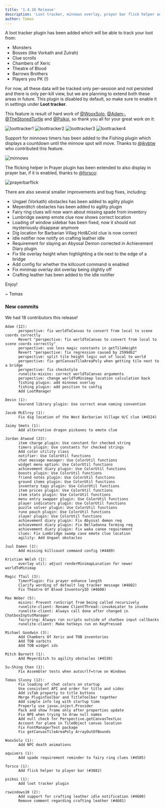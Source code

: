 ```yaml
---
title: '1.4.10 Release'
description: 'Loot tracker, minnows overlay, prayer bar flick helper and bug fixes'
author: Tomas
---
```


A loot tracker plugin has been added which will be able to track your loot from:

- Monsters
- Bosses (like Vorkath and Zulrah)
- Clue scrolls
- Chambers of Xeric
- Theatre of Blood
- Barrows Brothers
- Players you PK (!)

For now, all these data will be tracked only per-session and not persisted and there is only per-kill view,
but we are planning to extend both these areas in future. This plugin is disabled by default, so make sure
to enable it in settings under **Loot tracker**.

This feature is result of hard work of [@WooxSolo](https://github.com/WooxSolo), [@Adam-](https://github.com/Adam-),
[@TheStonedTurtle](https://github.com/TheStonedTurtle) and [@Psikoi](https://github.com/Psikoi), so thank you all for
your great work on it:

![loottracker1](/img/blog/1.4.10-Release/loottracker1.png)
![loottracker2](/img/blog/1.4.10-Release/loottracker2.png)
![loottracker3](/img/blog/1.4.10-Release/loottracker3.png)
![loottracker4](/img/blog/1.4.10-Release/loottracker4.png)

Support for minnows timers has been added to the Fishing plugin which displays a countdown until the minnow spot will
move. Thanks to [@jkybtw](https://github.com/jkybtw) who contributed this feature.

![minnows](/img/blog/1.4.10-Release/minnows.png)

The flicking helper in Prayer plugin has been extended to also display in prayer bar, if it is enabled, thanks to
[@forsco](https://github.com/forsco):

![prayerbarflick](/img/blog/1.4.10-Release/prayerbarflick.gif)

There are also several smaller improvements and bug fixes, including:

- Ungael (Vorkath) obstacles has been added to agility plugin
- Meyerditch obstacles has been added to agility plugin
- Fairy ring clues will now warn about missing spade from inventory
- Lumbridge swamp emote clue now shows correct location
- Loading of window sidebar has been fixed, now it should not mysteriously disappear anymore
- Dig location for Barbarian Villag Hot&Cold clue is now correct
- Idle notifier now notify on crafting leather idle
- Requirement for slaying an Abyssal Demon corrected in Achievement Diary
  plugin
- Fix tile overlay height when highlighting a tile next to the edge of a bridge
- Add config for whether the killcount command is enabled
- Fix minimap overlay dot overlay being slightly off
- Crafting leather has been added to the idle notifier

Enjoy!

~ Tomas

### New commits

We had 18 contributors this release!

```
Adam (12):
      perspective: fix worldToCanvas to convert from local to scene coords correctly
      Revert "perspective: fix worldToCanvas to convert from local to scene coords correctly"
      perspective: use less magic constants in getTileHeight
      Revert "perspective: fix regression caused by 2599db2"
      perspective: split tile height logic out of local to world
      perspective: fix getCanvasTileAreaPoly when getting tile next to a bridge
      perspective: fix checkstyle
      runelite-mixins: correct worldToCanvas arguments
      perspective: change worldToMinimap location calculation back
      fishing plugin: add minnows overlay
      fishing plugin: add position to config
      Add LootManager

Devin (1):
      kourend library plugin: Use correct enum naming convention

Jacob McElroy (1):
      Fix dig location of the West Barbarian Village H/C clue (#4524)

Jaimy Smets (1):
      Add alternative dragon pickaxes to emote clue

Jordan Atwood (23):
      item charge plugin: Use constant for checked string
      timers plugin: Use constants for checked strings
      Add color utility class
      notifier: Use ColorUtil functions
      chat message manager: Use ColorUtil functions
      widget menu option: Use ColorUtil functions
      achievement diary plugin: Use ColorUtil functions
      boosts plugin: Use ColorUtil functions
      friend notes plugin: Use ColorUtil functions
      ground items plugin: Use ColorUtil functions
      inventory tags plugin: Use ColorUtil functions
      item prices plugin: Use ColorUtil functions
      item stats plugin: Use ColorUtil functions
      menu entry swapper plugin: Use ColorUtil functions
      player indicators plugin: Use ColorUtil functions
      puzzle solver plugin: Use ColorUtil functions
      rune pouch plugin: Use ColorUtil functions
      slayer plugin: Use ColorUtil functions
      achievement diary plugin: Fix Abyssal demon req
      achievement diary plugin: Fix Belladonna farming req
      achievement diary plugin: Fix waka canoe requirement
      clues: Fix Lumbridge swamp cave emote clue location
      agility: Add Ungael obstacles

Juul Damen (1):
      Add missing killcount command config (#4489)

Kristian Welsh (1):
      overlay util: adjust renderMinimapLocation for newer worldToMinimap

Magic fTail (3):
      TimerPlugin: Fix prayer enhance length
      Clarify wording of default log tracker message (#4602)
      Fix Theatre Of Blood InventoryID (#4608)

Max Weber (5):
      mixins: Prevent runScript from being called recursively
      runelite-client: Rename ClientThread::invokeLater to invoke
      runelite-client: Always call done after changed in ChatboxInptutManager
      fairyring: Always run scripts outside of chatbox input callbacks
      runelite-client: Make hotkeys run on KeyPressed

Michael Goodwin (3):
      Add Chambers Of Xeric and TOB inventories
      Add TOB varbits
      Add TOB widget ids

Mitch Barnett (1):
      Add Meyerditch to agility obstacles (#4538)

Su-Shing Chen (1):
      Fix Assembler tests when autocrlf=true on Windows

Tomas Slusny (12):
      Fix loading of chat colors on startup
      Use consistent API and order for title and sides
      Add isTab property to title buttons
      Merge PluginToolbar and TitleToolbar together
      Add simple info log with startup time
      Properly use javax.inject.Provider
      Pack and show frame only after properties update
      Fix NPE when trying to draw null names
      Add null check for Perspective.getCanvasTextLoc
      Account for plane in TileObject canvas location
      Fix FontManagerTest package
      Fix getCanvasTileAreaPoly ArrayOutOfBounds

WooxSolo (1):
      Add NPC death animations

aquivers (1):
      Add spade requirement reminder to fairy ring clues (#4585)

forsco (1):
      Add flick helper to player bar (#3882)

psikoi (1):
      Add loot tracker plugin

rswindows10 (2):
      Add support for crafting leather idle notification (#4600)
      Remove comment regarding crafting leather (#4601)
```

